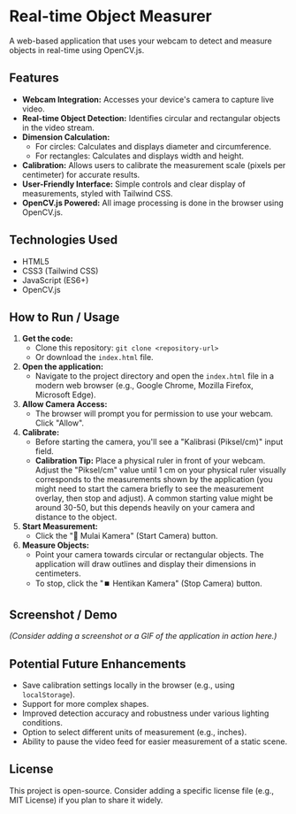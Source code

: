 # Real-time Object Measurer

A web-based application that uses your webcam to detect and measure objects in real-time using OpenCV.js.

## Features

-   **Webcam Integration:** Accesses your device's camera to capture live video.
-   **Real-time Object Detection:** Identifies circular and rectangular objects in the video stream.
-   **Dimension Calculation:**
    -   For circles: Calculates and displays diameter and circumference.
    -   For rectangles: Calculates and displays width and height.
-   **Calibration:** Allows users to calibrate the measurement scale (pixels per centimeter) for accurate results.
-   **User-Friendly Interface:** Simple controls and clear display of measurements, styled with Tailwind CSS.
-   **OpenCV.js Powered:** All image processing is done in the browser using OpenCV.js.

## Technologies Used

-   HTML5
-   CSS3 (Tailwind CSS)
-   JavaScript (ES6+)
-   OpenCV.js

## How to Run / Usage

1.  **Get the code:**
    -   Clone this repository: `git clone <repository-url>`
    -   Or download the `index.html` file.
2.  **Open the application:**
    -   Navigate to the project directory and open the `index.html` file in a modern web browser (e.g., Google Chrome, Mozilla Firefox, Microsoft Edge).
3.  **Allow Camera Access:**
    -   The browser will prompt you for permission to use your webcam. Click "Allow".
4.  **Calibrate:**
    -   Before starting the camera, you'll see a "Kalibrasi (Piksel/cm)" input field.
    -   **Calibration Tip:** Place a physical ruler in front of your webcam. Adjust the "Piksel/cm" value until 1 cm on your physical ruler visually corresponds to the measurements shown by the application (you might need to start the camera briefly to see the measurement overlay, then stop and adjust). A common starting value might be around 30-50, but this depends heavily on your camera and distance to the object.
5.  **Start Measurement:**
    -   Click the "🚀 Mulai Kamera" (Start Camera) button.
6.  **Measure Objects:**
    -   Point your camera towards circular or rectangular objects. The application will draw outlines and display their dimensions in centimeters.
    -   To stop, click the "⏹️ Hentikan Kamera" (Stop Camera) button.

## Screenshot / Demo

*(Consider adding a screenshot or a GIF of the application in action here.)*

## Potential Future Enhancements

-   Save calibration settings locally in the browser (e.g., using `localStorage`).
-   Support for more complex shapes.
-   Improved detection accuracy and robustness under various lighting conditions.
-   Option to select different units of measurement (e.g., inches).
-   Ability to pause the video feed for easier measurement of a static scene.

## License

This project is open-source. Consider adding a specific license file (e.g., MIT License) if you plan to share it widely.
